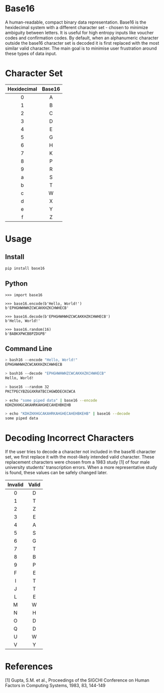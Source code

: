 # Base16

A human-readable, compact binary data representation. Base16 is the hexidecimal system with a different character set - chosen to minimize ambiguity between letters. It is useful for high entropy inputs like voucher codes and confirmation codes. By default, when an alphanumeric character outside the base16 character set is decoded it is first replaced with the most similar valid character. The main goal is to minimise user frustration around these types of data input.


# Character Set

| Hexidecimal | Base16 |
|:-----------:|:------:|
|      0      |   A    |
|      1      |   B    |
|      2      |   C    |
|      3      |   D    |
|      4      |   E    |
|      5      |   G    |
|      6      |   H    |
|      7      |   K    |
|      8      |   P    |
|      9      |   R    |
|      a      |   S    |
|      b      |   T    |
|      c      |   W    |
|      d      |   X    |
|      e      |   Y    |
|      f      |   Z    |


# Usage

## Install
```bash
pip install base16
```

## Python
```python3
>>> import base16

>>> base16.encode(b'Hello, World!')
b'EPHGHWHWHZCWCAKKHZKCHWHECB'

>>> base16.decode(b'EPHGHWHWHZCWCAKKHZKCHWHECB')
b'Hello, World!'

>>> base16.random(16)
b'BABKXPWCBBPZDGPB'
```

## Command Line
```bash
> bash16 --encode "Hello, World!"
EPHGHWHWHZCWCAKKHZKCHWHECB

> bash16 --decode "EPHGHWHWHZCWCAKKHZKCHWHECB"
Hello, World!

> base16 --random 32
PKCTPECYBZGGXKRATBCCHGWDDECKCWCA

> echo "some piped data" | base16 --encode
KDHZHXHGCAKAHRKAHGHECAHEHBKEHB

> echo "KDHZHXHGCAKAHRKAHGHECAHEHBKEHB" | base16 --decode
some piped data

```


# Decoding Incorrect Characters

If the user tries to decode a character not included in the base16 character set, we first replace it with the most-likely intended valid character. These replacement characters were chosen from a 1983 study [1] of four male university students' transcription errors. When a more representative study is found, these values can be safely changed later.

| Invalid | Valid |
|:-------:|:-----:|
|    0    |   D   |
|    1    |   T   |
|    2    |   Z   |
|    3    |   E   |
|    4    |   A   |
|    5    |   S   |
|    6    |   G   |
|    7    |   T   |
|    8    |   B   |
|    9    |   P   |
|    F    |   E   |
|    I    |   T   |
|    J    |   T   |
|    L    |   E   |
|    M    |   W   |
|    N    |   H   |
|    O    |   D   |
|    Q    |   D   |
|    U    |   W   |
|    V    |   Y   |


# References

[1] Gupta, S.M. et al., Proceedings of the SIGCHI Conference on Human Factors in Computing Systems, 1983, 83, 144-149
